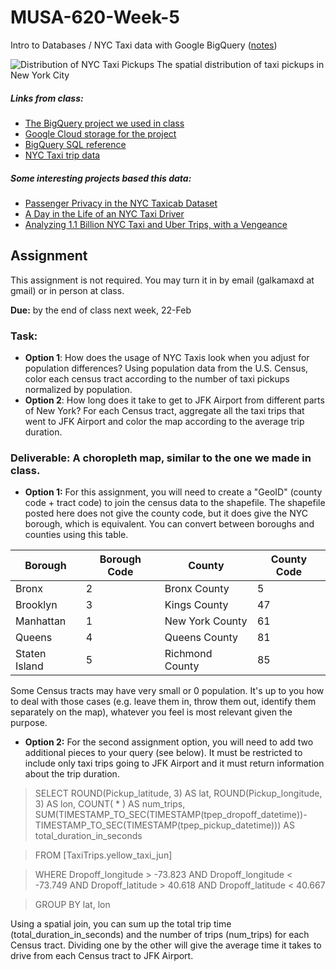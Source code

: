 # MUSA-620-Week-5

Intro to Databases / NYC Taxi data with Google BigQuery ([notes](https://github.com/MUSA-620-Fall-2017/MUSA-620-Week-5/blob/master/week-5-big-datasets.pptx))

![Distribution of NYC Taxi Pickups](https://blueshift.io/nyctaxipickups.png "Distribution of NYC Taxi Pickups")
The spatial distribution of taxi pickups in New York City

##### Links from class:
- [The BigQuery project we used in class](https://bigquery.cloud.google.com/welcome/bigquery-158617?pli=1)
- [Google Cloud storage for the project](https://console.cloud.google.com/storage/browser?project=bigquery-158617)
- [BigQuery SQL reference](https://cloud.google.com/bigquery/docs/reference/legacy-sql)
- [NYC Taxi trip data](http://www.nyc.gov/html/tlc/html/about/trip_record_data.shtml)

##### Some interesting projects based this data:
- [Passenger Privacy in the NYC Taxicab Dataset](https://research.neustar.biz/2014/09/15/riding-with-the-stars-passenger-privacy-in-the-nyc-taxicab-dataset/)
- [A Day in the Life of an NYC Taxi Driver](http://chriswhong.github.io/nyctaxi/)
- [Analyzing 1.1 Billion NYC Taxi and Uber Trips, with a Vengeance](http://toddwschneider.com/posts/analyzing-1-1-billion-nyc-taxi-and-uber-trips-with-a-vengeance/)

## Assignment

This assignment is not required. You may turn it in by email (galkamaxd at gmail) or in person at class.

**Due:** by the end of class next week, 22-Feb

### Task:

- **Option 1**: How does the usage of NYC Taxis look when you adjust for population differences?  Using population data from the U.S. Census, color each census tract according to the number of taxi pickups normalized by population.
- **Option 2**: How long does it take to get to JFK Airport from different parts of New York? For each Census tract, aggregate all the taxi trips that went to JFK Airport and color the map according to the average trip duration.

### Deliverable: A choropleth map, similar to the one we made in class.

- **Option 1:** For this assignment, you will need to create a "GeoID" (county code + tract code) to join the census data to the shapefile. The shapefile posted here does not give the county code, but it does give the NYC borough, which is equivalent. You can convert between boroughs and counties using this table.

| Borough	| Borough Code | County | County Code |
|-----|------|-------|-------|
|Bronx|2|Bronx County|5|
|Brooklyn	|3	|Kings County	|47|
|Manhattan	|1	|New York County	|61|
|Queens|	4|	Queens County	|81|
|Staten Island|	5	|Richmond County	|85|

Some Census tracts may have very small or 0 population. It's up to you how to deal with those cases (e.g. leave them in, throw them out, identify them separately on the map), whatever you feel is most relevant given the purpose.


- **Option 2:** For the second assignment option, you will need to add two additional pieces to your query (see below). It must be restricted to include only taxi trips going to JFK Airport and it must return information about the trip duration.

> SELECT ROUND(Pickup_latitude, 3) AS lat, ROUND(Pickup_longitude, 3) AS lon, COUNT( * ) AS num_trips, SUM(TIMESTAMP_TO_SEC(TIMESTAMP(tpep_dropoff_datetime))-TIMESTAMP_TO_SEC(TIMESTAMP(tpep_pickup_datetime))) AS total_duration_in_seconds

> FROM [TaxiTrips.yellow_taxi_jun]

> WHERE Dropoff_longitude > -73.823 AND Dropoff_longitude < -73.749 AND Dropoff_latitude > 40.618 AND Dropoff_latitude < 40.667

> GROUP BY lat, lon

Using a spatial join, you can sum up the total trip time (total_duration_in_seconds) and the number of trips (num_trips) for each Census tract. Dividing one by the other will give the average time it takes to drive from each Census tract to JFK Airport.
